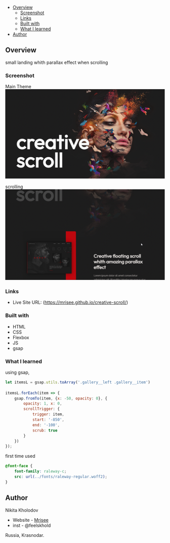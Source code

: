 - [Overview](#overview)
  - [Screenshot](#screenshot)
  - [Links](#links)
  - [Built with](#built-with)
  - [What I learned](#what-i-learned)
- [Author](#author)



## Overview
small landing whith parallax effect when scrolling

### Screenshot

Main Theme
![](/screens/1.png)

scrolling
![](/screens/2.png)


### Links

- Live Site URL: (https://mrisee.github.io/creative-scroll/)


### Built with

- HTML
- CSS
- Flexbox
- JS
- gsap

### What I learned

using gsap,
```js
let itemsL = gsap.utils.toArray('.gallery__left .gallery__item')

itemsL.forEach(item => {
    gsap.fromTo(item, {x: -50, opacity: 0}, {
        opacity: 1, x: 0,   
        scrollTrigger: {
            trigger: item,
            start: '-850',
            end: '-100',
            scrub: true
        }
    })
});
```

first time used 
```css
@font-face {
    font-family: raleway-c;
    src: url(../fonts/raleway-regular.woff2);
}
```


## Author
Nikita Kholodov 

- Website - [Mrisee](https://github.com/Mrisee)
- inst - @feelskhold

Russia, Krasnodar.


